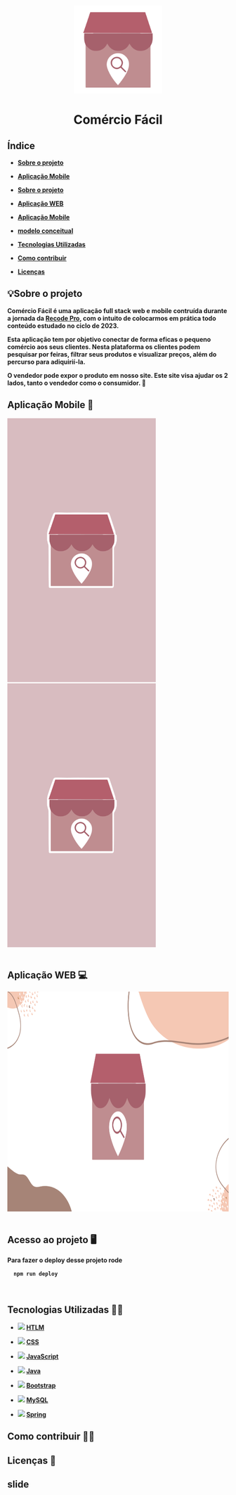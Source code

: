 <div align="center">
<img src="https://github.com/montesuma10/M-dulo-4---Desenvolvimento-de-Sistemas---N-vel-2/blob/main/logo.png" height="200">
  <h1><strong>Comércio Fácil<strong</h1>
</div>


## Índice
- <a href="#sobre-o-projeto">Sobre o projeto</a>
- <a href="#aplicação-mobile">Aplicação Mobile</a>


- [Sobre o projeto](sobre-o-projeo)
- [Aplicação WEB](Aplicação-web)
- [Aplicação Mobile](aplicação-mobile)
- [modelo conceitual](modelo-conceitual)
- [Tecnologias Utilizadas](tecnologias-utilizadas)
- [Como contribuir](como-contribuir)
- [Licenças](licenças)




##  💡Sobre o projeto 
Comércio Fácil é uma aplicação full stack web e mobile contruída durante a jornada da [Recode Pro](https://recodepro.org.br/ "Site da Recode Pro"), com o intuito de colocarmos em prática todo conteúdo estudado no ciclo de  2023.

Esta aplicação tem por objetivo conectar de forma eficas o pequeno comércio aos seus clientes.
Nesta plataforma os clientes podem pesquisar por feiras, filtrar seus produtos e visualizar preços, além do percurso para adiquirií-la.

O vendedor pode expor o produto em nosso site.
Este site visa ajudar os 2 lados, tanto o vendedor como o consumidor. 🛒
<br>





##  Aplicação Mobile 📱
<div align="left">
<img src="https://github.com/montesuma10/M-dulo-4---Desenvolvimento-de-Sistemas---N-vel-2/blob/main/designer%20mobile.png" height="600">
<img src="https://github.com/montesuma10/M-dulo-4---Desenvolvimento-de-Sistemas---N-vel-2/blob/main/designer%20mobile.png" height="600">
</div>
<br>


## Aplicação WEB 💻 
<div align="left">
<img src="https://github.com/montesuma10/M-dulo-4---Desenvolvimento-de-Sistemas---N-vel-2/blob/main/designer%20web.png" height="500">
</div>
<br>

## Acesso ao projeto 🖥

Para fazer o deploy desse projeto rode

```bash
  npm run deploy
```
<br>



## Tecnologias Utilizadas 👨‍💻 

  - <img src="https://cdn.jsdelivr.net/gh/devicons/devicon/icons/html5/html5-original-wordmark.svg" height="30"> [HTLM](https://www.w3schools.com/html/)
 - <img src="https://cdn.jsdelivr.net/gh/devicons/devicon/icons/css3/css3-original.svg" height="30"> [CSS](https://www.w3schools.com/css/)
  - <img src="https://cdn.jsdelivr.net/gh/devicons/devicon/icons/javascript/javascript-original.svg" height="30"> [JavaScript](https://developer.mozilla.org/pt-BR/docs/Web/JavaScript)
  - <img src="https://cdn.jsdelivr.net/gh/devicons/devicon/icons/java/java-original.svg" height="40"> [Java](https://www.oracle.com/br/java/)
  
  - <img src="https://cdn.jsdelivr.net/gh/devicons/devicon/icons/bootstrap/bootstrap-original-wordmark.svg" height="30"> [Bootstrap](https://getbootstrap.com/)
 -  <img src="https://cdn.jsdelivr.net/gh/devicons/devicon/icons/mysql/mysql-original.svg" height="30"> [MySQL](https://www.mysql.com/)
 -  <img src="https://cdn.jsdelivr.net/gh/devicons/devicon/icons/spring/spring-original.svg" height="30"> [Spring](https://spring.io/)
       
                  



## Como contribuir 🙋‍♂️

## Licenças 📃

## slide


```






